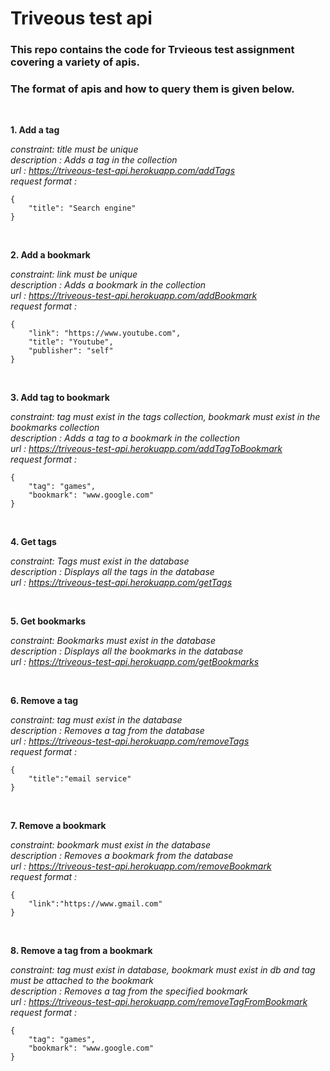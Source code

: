 # Triveous test api
### This repo contains the code for Trvieous test assignment covering a variety of apis. 
### The format of apis and how to query them is given below.

<br/>

__1. Add a tag__

_constraint: title must be unique_
<br/>_description : Adds a tag in the collection_   
_url : https://triveous-test-api.herokuapp.com/addTags_ 
<br/>_request format :_
```
{
    "title": "Search engine"
}
```
<br/>

__2. Add a bookmark__

_constraint: link must be unique_ <br/>
_description : Adds a bookmark in the collection_   
_url : https://triveous-test-api.herokuapp.com/addBookmark_ <br/>
_request format :_
```
{
    "link": "https://www.youtube.com",
    "title": "Youtube",
    "publisher": "self"
}
```
<br/>

__3. Add tag to bookmark__

_constraint: tag must exist in the tags collection, bookmark must exist in the bookmarks collection_ <br/>
_description : Adds a tag to a bookmark in the collection_   
_url : https://triveous-test-api.herokuapp.com/addTagToBookmark_ <br/>
_request format :_
```
{
    "tag": "games",
    "bookmark": "www.google.com"
}
```
<br/>

__4. Get tags__

_constraint: Tags must exist in the database_ <br/>
_description : Displays all the tags in the database_   
_url : https://triveous-test-api.herokuapp.com/getTags_ 
    
<br/>

__5. Get bookmarks__

_constraint: Bookmarks must exist in the database_ <br/>
_description : Displays all the bookmarks in the database_   
_url : https://triveous-test-api.herokuapp.com/getBookmarks_ 
    
<br/>

__6. Remove a tag__

_constraint: tag must exist in the database_ <br/>
_description : Removes a tag from the database_   
_url : https://triveous-test-api.herokuapp.com/removeTags_ <br/>
_request format :_
```
{
    "title":"email service"
}
```
<br/>

__7. Remove a bookmark__

_constraint: bookmark must exist in the database_ <br/>
_description : Removes a bookmark from the database_   
_url : https://triveous-test-api.herokuapp.com/removeBookmark_ <br/>
_request format :_
```
{
    "link":"https://www.gmail.com"
}
```
<br/>

__8. Remove a tag from a bookmark__

_constraint: tag must exist in database, bookmark must exist in db and tag must be attached to the bookmark_ <br/>
_description : Removes a tag from the specified bookmark_   
_url : https://triveous-test-api.herokuapp.com/removeTagFromBookmark_ <br/>
_request format :_
```
{
    "tag": "games",
    "bookmark": "www.google.com"
}
```
<br/>